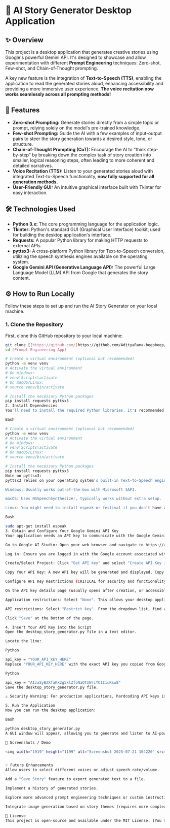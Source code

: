 # 📖 AI Story Generator Desktop Application

## ✨ Overview

This project is a desktop application that generates creative stories using Google's powerful Gemini API. It's designed to showcase and allow experimentation with different **Prompt Engineering** techniques: Zero-shot, Few-shot, and Chain-of-Thought prompting.

A key new feature is the integration of **Text-to-Speech (TTS)**, enabling the application to read the generated stories aloud, enhancing accessibility and providing a more immersive user experience. **The voice recitation now works seamlessly across all prompting methods!**

## 🚀 Features

* **Zero-shot Prompting:** Generate stories directly from a simple topic or prompt, relying solely on the model's pre-trained knowledge.
* **Few-shot Prompting:** Guide the AI with a few examples of input-output pairs to steer the story generation towards a desired style, tone, or structure.
* **Chain-of-Thought Prompting (CoT):** Encourage the AI to "think step-by-step" by breaking down the complex task of story creation into smaller, logical reasoning steps, often leading to more coherent and detailed narratives.
* **Voice Recitation (TTS):** Listen to your generated stories aloud with integrated Text-to-Speech functionality, **now fully supported for all generation methods.**
* **User-Friendly GUI:** An intuitive graphical interface built with Tkinter for easy interaction.

## 🛠️ Technologies Used

* **Python 3.x:** The core programming language for the application logic.
* **Tkinter:** Python's standard GUI (Graphical User Interface) toolkit, used for building the desktop application's interface.
* **Requests:** A popular Python library for making HTTP requests to external APIs.
* **pyttsx3:** A cross-platform Python library for Text-to-Speech conversion, utilizing the speech synthesis engines available on the operating system.
* **Google Gemini API (Generative Language API):** The powerful Large Language Model (LLM) API from Google that generates the story content.

## ⚙️ How to Run Locally

Follow these steps to set up and run the AI Story Generator on your local machine.

### 1. Clone the Repository

First, clone this GitHub repository to your local machine:

```bash
git clone [[https://github.com/]https://github.com/AdityaRana-beepbeep/Prompt-Engineering-Story-App].git
cd [Prompt-Engineering-App]

# Create a virtual environment (optional but recommended)
python -m venv venv
# Activate the virtual environment
# On Windows:
# venv\Scripts\activate
# On macOS/Linux:
# source venv/bin/activate

# Install the necessary Python packages
pip install requests pyttsx3
2. Install Dependencies
You'll need to install the required Python libraries. It's recommended to use a virtual environment.

Bash

# Create a virtual environment (optional but recommended)
python -m venv venv
# Activate the virtual environment
# On Windows:
# venv\Scripts\activate
# On macOS/Linux:
# source venv/bin/activate

# Install the necessary Python packages
pip install requests pyttsx3
Note on pyttsx3:
pyttsx3 relies on your operating system's built-in Text-to-Speech engines.

Windows: Usually works out-of-the-box with Microsoft SAPI.

macOS: Uses NSSpeechSynthesizer, typically works without extra setup.

Linux: You might need to install espeak or festival if you don't have a default TTS engine. For example, on Debian/Ubuntu:

Bash

sudo apt-get install espeak
3. Obtain and Configure Your Google Gemini API Key
Your application needs an API key to communicate with the Google Gemini API.

Go to Google AI Studio: Open your web browser and navigate to https://aistudio.google.com/app/apikey.

Log in: Ensure you are logged in with the Google account associated with your Google Cloud project.

Create/Select Project: Click "Get API key" and select "Create API Key in existing project". Choose your Google Cloud project (e.g., "story generator") from the dropdown.

Copy Your API Key: A new API key will be generated and displayed. Copy this entire key string carefully.

Configure API Key Restrictions (CRITICAL for security and functionality):

On the API key details page (usually opens after creation, or accessible by clicking the key name), find the "Application restrictions" and "API restrictions" sections.

Application restrictions: Select "None". This allows your desktop application to use the key from your local machine.

API restrictions: Select "Restrict key". From the dropdown list, find and select "Generative Language API". This explicitly authorizes your key to access the Gemini model.

Click "Save" at the bottom of the page.

4. Insert Your API Key into the Script
Open the desktop_story_generator.py file in a text editor.

Locate the line:

Python

api_key = "YOUR_API_KEY_HERE"
Replace "YOUR_API_KEY_HERE" with the exact API key you copied from Google AI Studio. Ensure the key is enclosed in double quotes.

Python

api_key = "AIzaSyBZXfaKk2g5klZfoNaOtIWriYO1IiuKsw8"
Save the desktop_story_generator.py file.

⚠️ Security Warning: For production applications, hardcoding API keys is not recommended. Consider using environment variables or a secure secret management system. For this personal project, ensuring desktop_story_generator.py is in your .gitignore file (which it should be if you followed initial setup) prevents it from being committed to GitHub.

5. Run the Application
Now you can run the desktop application:

Bash

python desktop_story_generator.py
A GUI window will appear, allowing you to generate and listen to AI-powered stories!

📸 Screenshots / Demo

<img width="1919" height="1199" alt="Screenshot 2025-07-21 104220" src="https://github.com/user-attachments/assets/14e33edd-3847-434b-8b51-a5a38c5756bd" />


💡 Future Enhancements
Allow users to select different voices or adjust speech rate/volume.

Add a "Save Story" feature to export generated text to a file.

Implement a history of generated stories.

Explore more advanced prompt engineering techniques or custom instructions.

Integrate image generation based on story themes (requires more complex APIs and rendering).

📄 License
This project is open-source and available under the MIT License. (You might want to create a LICENSE file in your repo with the MIT license text)